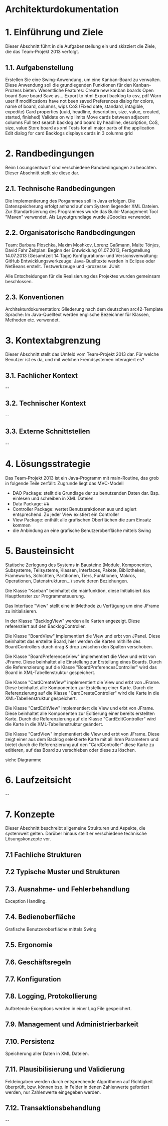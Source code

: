 # Architekturdokumentation

# 1. Einführung und Ziele
Dieser Abschnitt führt in die Aufgabenstellung ein und skizziert die Ziele, die das Team-Projekt 2013 verfolgt.

## 1.1. Aufgabenstellung
Erstellen Sie eine Swing-Anwendung, um eine Kanban-Board zu verwalten. Diese Anwendung soll die grundlegenden Funktionen für den Kanban-Prozess bieten.
Wesentliche Features: 	Create new kanban boards
			Open board
			Save board
			Save as…
			Export to html
			Export backlog to csv, pdf
			Warn user if modifications have not been saved
			Preferences dialog for colors, name of board, columns, wips
			CoS (Fixed date, standard, intagible, expedite)
			Card properties (uuid, headline, description, size, value, created, started, finished)
			Validate on wip limits
			Move cards between adjacent columns
			Full text search backlog and board by headline, description, CoS, size, value
			Store board as xml
			Tests for all major parts of the application
			Edit dialog for card
			Backlogs displays cards in 3 columns grid

# 2. Randbedingungen
Beim Lösungsentwurf sind verschiedene Randbedingungen zu beachten. Dieser Abschnitt stellt sie diese dar.

## 2.1. Technische Randbedingungen
Die Implementierung des Porgammes soll in Java erfolgen.
Die Datenspeicherung erfolgt anhand auf dem System liegender XML Dateien. 
Zur Standartisierung des Programmes wurde das Build-Management Tool "Maven" verwendet. 
Als Layoutgrundlage wurde JGoodies verwendet.


## 2.2. Organisatorische Randbedingungen
Team: Barbara Ploschka, Maxim Moshkov, Lorenz Gaßmann, Malte Tönjes, David Fahr
Zeitplan: Beginn der Entwicklung 01.07.2013, Fertigstellung 14.07.2013 (Gesamtzeit 14 Tage)
Konfigurations- und Versionsverwaltung: GitHub
Entwicklungswerkzeuge: Java-Quelltexte werden in Eclipse oder NetBeans erstellt.
Testwerkzeuge und -prozesse: JUnit

Alle Entscheidungen für die Realisierung des Projektes wurden gemeinsam beschlossen.

## 2.3. Konventionen
Architekturdokumentation: Gliederung nach dem deutschen arc42-Template
Sprache: Im Java-Quelltext werden englische Bezeichner für Klassen, Methoden etc. verwendet.

# 3. Kontextabgrenzung
Dieser Abschnitt stellt das Umfeld vom Team-Projekt 2013 dar. Für welche Benutzer ist es da, und mit welchen Fremdsystemen interagiert es?

## 3.1. Fachlicher Kontext

--

## 3.2. Technischer Kontext

--

## 3.3. Externe Schnittstellen

--

# 4. Lösungsstrategie

Das Team-Projekt 2013 ist ein Java-Programm mit main-Routine, das grob in folgende Teile zerfällt:
Zugrunde liegt das MVC-Modell

- DAO Package: stellt die Grundlage der zu benutzenden Daten dar. Bsp. einlesen und schreiben in XML Dateien
- Data Package: ##
- Controller Package: wertet Benutzeraktionen aus und agiert entsprechend. Zu jeder View existiert ein Controller
- View Package: enthält alle grafischen Oberflächen die zum Einsatz kommen
- die Anbindung an eine grafische Benutzeroberfläche mittels Swing

# 5. Bausteinsicht
Statische Zerlegung des Systems in Bausteine (Module, Komponenten, Subsysteme, Teilsysteme, Klassen, Interfaces, Pakete, Bibliotheken, Frameworks, Schichten, Partitionen, Tiers, Funktionen, Makros, Operationen, Datenstrukturen...) sowie deren Beziehungen.


Die Klasse "Kanban" beinhaltet die mainfunktion, diese Initialisiert das Hauptfenster zur Programmsteuerung.

Das Interface "View" stellt eine initMethode zu Verfügung um eine JFrame zu initialisieren.

In der Klasse "BacklogView" werden alle Karten angezeigt. Diese referenziert auf den BacklogController.

Die Klasse "BoardView" implementiert die View und erbt von JPanel. Diese beinhaltet das erstellte Board, hier werden die Karten mithilfe des BoardControllers durch drag & drop zwischen den Spalten verschoben.

Die Klasse "BoardPreferencesView" implementiert die View und erbt von JFrame. Diese beinhaltet alle Einstellung zur Erstellung eines Boards. Durch die Referenzierung auf die Klasse "BoardPreferencesController" wird das Board in XML-Tabellenstruktur gespeichert.

Die Klasse "CardCreateView" implementiert die View und erbt von JFrame. Diese beinhaltet alle Komponenten zur Erstellung einer Karte. Durch die Referenzierung auf die Klasse "CardCreateController" wird die Karte in die XML-Tabellenstruktur gespeichert.

Die Klasse "CardEditView" implementiert die View und erbt von JFrame. Diese beinhaltet alle Komponenten zur Editierung einer bereits erstellten Karte. Durch die Referenzierung auf die Klasse "CardEditController" wird die Karte in die XML-Tabellenstruktur geändert.

Die Klasse "CardView" implementiert die View und erbt von JFrame. Diese zeigt einer aus dem Backlog selektierte Karte mit all ihren Parametern und bietet durch die Referenzierung auf den "CardController" diese Karte zu editieren, auf das Board zu verschieben oder diese zu löschen.


siehe Diagramme


# 6. Laufzeitsicht

--

# 7. Konzepte
Dieser Abschnitt beschreibt allgemeine Strukturen und Aspekte, die systemweit gelten. Darüber hinaus stellt er verschiedene technische Lösungskonzepte vor.

## 7.1 Fachliche Strukturen

## 7.2 Typische Muster und Strukturen

## 7.3. Ausnahme- und Fehlerbehandlung
Exception Handling.

## 7.4. Bedienoberfläche
Grafische Benutzeroberfläche mittels Swing

## 7.5. Ergonomie

## 7.6. Geschäftsregeln

## 7.7. Konfiguration

## 7.8. Logging, Protokollierung
Auftretende Exceptions werden in einer Log File gespeichert.

## 7.9. Management und Administrierbarkeit

## 7.10. Persistenz
Speicherung aller Daten in XML Dateien.

## 7.11. Plausibilisierung und Validierung
Feldeingaben werden durch entsprechende Algorithmen auf Richtigkeit überprüft, bzw. können bsp. in Felder in denen Zahlenwerte gefordert werden, nur Zahlenwerte eingegeben werden.

## 7.12. Transaktionsbehandlung
--